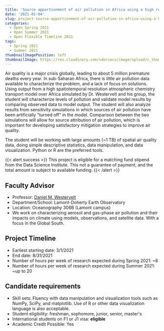 ```yaml
---
title: 'Source apportionment of air pollution in Africa using a high resolution air quality model'
date: '2021-01-04'
slug: project-source-apportionment-of-air-pollution-in-africa-using-a-high-resolution-air-quality-model
categories:
  - Open Spring 2021
  - Open Summer 2021
  - Open Flexible Timeline 2021
tags:
  - Spring 2021
  - Summer 2021
thumbnailImagePosition: left
thumbnailImage: https://res.cloudinary.com/vdoriecu/image/upload/c_thumb,w_200,g_face/v1579110178/construction_c6dqbd.png
---
```

Air quality is a major crisis globally, leading to about 5 million premature deaths every year. In sub-Saharan Africa, there is little air pollution data available to characterize the problem, and a lack of focus on solutions. Using output from a high spatiotemporal resolution atmospheric chemistry transport model over Africa simulated by Dr. Westervelt and his group, the student will characterize levels of pollution and validate model results by comparing observed data to model output. The student will also analyze results from sensitivity simulations in which sources of air pollution have been artificially "turned off" in the model. Comparison between the two simulations will allow for source attribution of air pollution, which is important for developing satisfactory mitigation strategies to improve air quality. 

<!--more-->

The student will be working with large amounts (~1 TB) of spatial air quality data, doing simple descriptive statistics, data manipulation, and data visualization. Python or R are the preferred tools.  

{{< alert success >}}
This project is eligible for a matching fund stipend from the Data Science Institute. This not a guarantee of payment, and the total amount is subject to available funding.
{{< /alert >}}

## Faculty Advisor
+ Professor: [Daniel M. Westervelt](www.ldeo.columbia.edu/~danielmw )
+ Department/School: Lamont-Doherty Earth Observatory
+ Location: Oceanography 306B (Lamont campus) 
+ We work on characterizing aerosol and gas-phase air pollution and their impacts on climate using models, observations, and satellite data. With a focus in the Global South.

## Project Timeline
+ Earliest starting date: 3/1/2021
+ End date: 8/31/2021
+ Number of hours per week of research expected during Spring 2021: ~8
+ Number of hours per week of research expected during Summer 2021: ~up to 20

## Candidate requirements
+ Skill sets: Fluency with data manipulation and visualization tools such as NumPy, SciPy, and matplotlib. Use of R or other data visualization language is also acceptable. 
+ Student eligibility: freshman, sophomore, junior, senior, master's
+ International students on F1 or J1 visa: **eligible**
+ Academic Credit Possible: Yes

